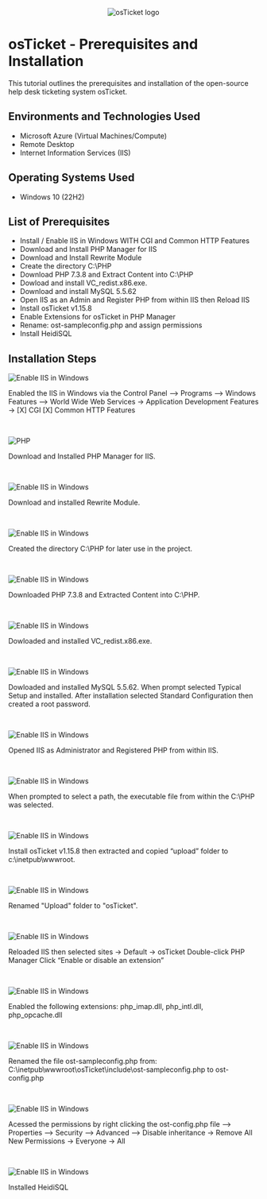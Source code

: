 <p align="center">
<img src="https://i.imgur.com/Clzj7Xs.png" alt="osTicket logo"/>
</p>

<h1>osTicket - Prerequisites and Installation</h1>
This tutorial outlines the prerequisites and installation of the open-source help desk ticketing system osTicket.<br />




<h2>Environments and Technologies Used</h2>

- Microsoft Azure (Virtual Machines/Compute)
- Remote Desktop
- Internet Information Services (IIS)

<h2>Operating Systems Used </h2>

- Windows 10</b> (22H2)

<h2>List of Prerequisites</h2>

- Install / Enable IIS in Windows WITH CGI and Common HTTP Features
- Download and Install PHP Manager for IIS
- Download and Install Rewrite Module
- Create the directory C:\PHP
- Download PHP 7.3.8 and Extract Content into C:\PHP
- Dowload and install VC_redist.x86.exe.
- Download and install MySQL 5.5.62
- Open IIS as an Admin and Register PHP from within IIS then Reload IIS 
- Install osTicket v1.15.8
- Enable Extensions for osTicket in PHP Manager
- Rename: ost-sampleconfig.php and assign permissions
- Install HeidiSQL


<h2>Installation Steps</h2>


![Enable IIS in Windows](https://github.com/ChueYang90/images/blob/main/ISS.png?raw=true)

<p>

</p>
<p>
Enabled the IIS in Windows via the Control Panel --> Programs --> Windows Features --> World Wide Web Services -> Application Development Features ->
[X] CGI
[X] Common HTTP Features

</p>
<br />

<p>
  
![PHP](https://github.com/ChueYang90/images/blob/main/PHP%20Manager.png?raw=true)
  
</p>
<p>
Download and Installed PHP Manager for IIS.
</p>
<br />

<p>
  
![Enable IIS in Windows](https://github.com/ChueYang90/images/blob/main/Rewrite.png?raw=true)

</p>
<p>
 Download and installed Rewrite Module.
</p>
<br />

![Enable IIS in Windows](https://github.com/ChueYang90/images/blob/main/PHP%20Directory.png?raw=true)

</p>
<p>
Created the directory C:\PHP for later use in the project.
</p>
<br />


![Enable IIS in Windows](https://github.com/ChueYang90/images/blob/main/Extracted%20File.png?raw=true)

</p>
<p>
Downloaded PHP 7.3.8 and Extracted Content into C:\PHP.
</p>
<br />

![Enable IIS in Windows](https://github.com/ChueYang90/images/blob/main/VC%20redist.png?raw=true)

</p>
<p>
Dowloaded and installed VC_redist.x86.exe.
</p>
<br />

![Enable IIS in Windows](https://github.com/ChueYang90/images/blob/main/MySQL.png?raw=true)

</p>
<p>
Dowloaded and installed MySQL 5.5.62. When prompt selected Typical Setup and installed. After installation selected Standard Configuration then created a root password. 
</p>
<br />

![Enable IIS in Windows](https://github.com/ChueYang90/images/blob/main/RegisterPHP.png?raw=true)

</p>
<p>
Opened IIS as Administrator and Registered PHP from within IIS. 
</p>
<br />


![Enable IIS in Windows](https://github.com/ChueYang90/images/blob/main/PHP-Cgi.png?raw=true)

</p>
<p>
When prompted to select a path, the executable file from within the C:\PHP was selected. 
</p>
<br />

![Enable IIS in Windows](https://github.com/ChueYang90/images/blob/main/Osticket%20upload.png?raw=true)


</p>
<p>
Install osTicket v1.15.8 then extracted and copied “upload” folder to c:\inetpub\wwwroot.
</p>
<br />


![Enable IIS in Windows](https://github.com/ChueYang90/images/blob/main/osTicketRename.png?raw=true)

</p>
<p>
Renamed "Upload" folder to "osTicket".
</p>
<br />


![Enable IIS in Windows](https://github.com/ChueYang90/images/blob/main/osTicketEnableExtensions.png?raw=true)

</p>
<p>
Reloaded IIS then selected sites -> Default -> osTicket
Double-click PHP Manager
Click “Enable or disable an extension”

</p>
<br />

![Enable IIS in Windows](https://github.com/ChueYang90/images/blob/main/EnabledosTicketExtensions.png?raw=true)

</p>
<p>
Enabled the following extensions: php_imap.dll, php_intl.dll, php_opcache.dll
</p>
<br />

![Enable IIS in Windows](https://github.com/ChueYang90/images/blob/main/RenameOsconfig.png?raw=true)


</p>
<p>
Renamed the file ost-sampleconfig.php from: C:\inetpub\wwwroot\osTicket\include\ost-sampleconfig.php to ost-config.php
</p>
<br />

![Enable IIS in Windows](https://github.com/ChueYang90/images/blob/main/permissions.png?raw=true)

</p>
<p>
Acessed the permissions by right clicking the ost-config.php file --> Properties --> Security --> Advanced --> Disable inheritance -> Remove All
New Permissions -> Everyone -> All

</p>
<br />

![Enable IIS in Windows](https://github.com/ChueYang90/images/blob/main/Heidi.png?raw=true)

</p>
<p>
Installed HeidiSQL

</p>
<br />
